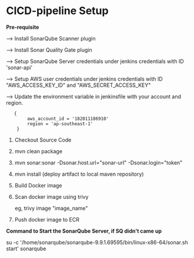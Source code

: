 # CICD-pipeline Setup

**Pre-requisite**

--> Install SonarQube Scanner plugin

--> Install Sonar Quality Gate plugin

--> Setup SonarQube Server credentials under jenkins credentials with ID 'sonar-api'

--> Setup AWS user credentials under jenkins credentials with ID "AWS_ACCESS_KEY_ID" and "AWS_SECRET_ACCESS_KEY"

--> Update the environment variable in jenkinsfile with your account and region.
~~~  
   {
        aws_account_id = '182011186910'
        region = 'ap-southeast-1'
    }
~~~

1. Checkout Source Code
2. mvn clean package
3. mvn sonar:sonar -Dsonar.host.url="sonar-url" -Dsonar.login="token"
4. mvn install (deploy artifact to local maven repository)
5. Build Docker image
6. Scan docker image using trivy

   eg, trivy image "image_name"

7. Push docker image to ECR   

**Command to Start the SonarQube Server, if SQ didn't came up**

su -c '/home/sonarqube/sonarqube-9.9.1.69595/bin/linux-x86-64/sonar.sh start' sonarqube


